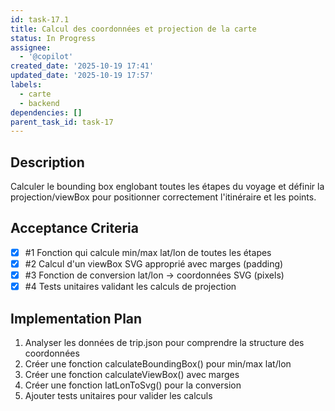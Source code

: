 ```yaml
---
id: task-17.1
title: Calcul des coordonnées et projection de la carte
status: In Progress
assignee:
  - '@copilot'
created_date: '2025-10-19 17:41'
updated_date: '2025-10-19 17:57'
labels:
  - carte
  - backend
dependencies: []
parent_task_id: task-17
---
```


## Description

<!-- SECTION:DESCRIPTION:BEGIN -->
Calculer le bounding box englobant toutes les étapes du voyage et définir la projection/viewBox pour positionner correctement l'itinéraire et les points.
<!-- SECTION:DESCRIPTION:END -->

## Acceptance Criteria
<!-- AC:BEGIN -->
- [x] #1 Fonction qui calcule min/max lat/lon de toutes les étapes
- [x] #2 Calcul d'un viewBox SVG approprié avec marges (padding)
- [x] #3 Fonction de conversion lat/lon → coordonnées SVG (pixels)
- [x] #4 Tests unitaires validant les calculs de projection
<!-- AC:END -->

## Implementation Plan

<!-- SECTION:PLAN:BEGIN -->
1. Analyser les données de trip.json pour comprendre la structure des coordonnées
2. Créer une fonction calculateBoundingBox() pour min/max lat/lon
3. Créer une fonction calculateViewBox() avec marges
4. Créer une fonction latLonToSvg() pour la conversion
5. Ajouter tests unitaires pour valider les calculs
<!-- SECTION:PLAN:END -->
